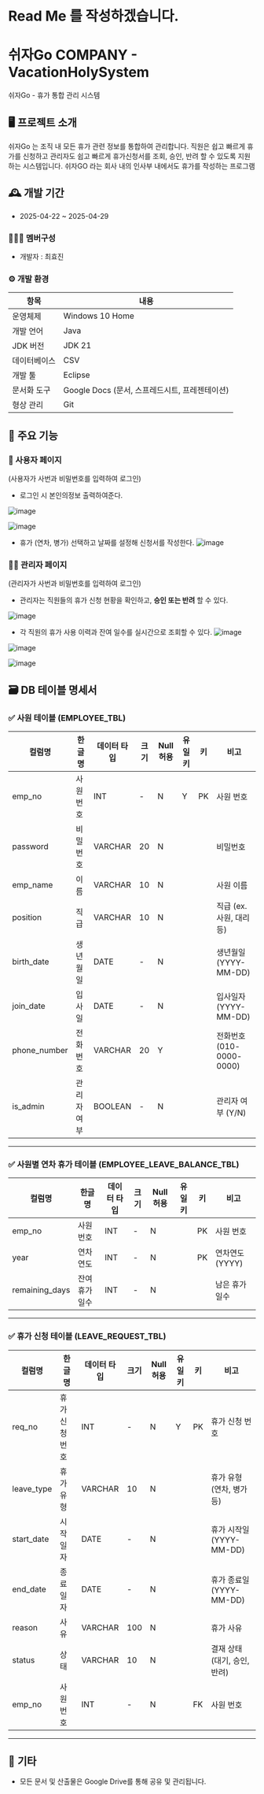 
# Read Me 를 작성하겠습니다.

# 쉬자Go COMPANY - VacationHolySystem
쉬자Go - 휴가 통합 관리 시스템


## 🖥️ 프로젝트 소개
쉬자Go 는 조직 내 모든 휴가 관련 정보를 통합하여 관리합니다.
직원은 쉽고 빠르게 휴가를 신청하고
관리자도 쉽고 빠르게 휴가신청서를 조회, 승인, 반려 할 수 있도록 지원하는 시스템입니다.
쉬자GO 라는 회사 내의 인사부 내에서도 휴가를 작성하는 프로그램
<br>

## 🕰️ 개발 기간
* 2025-04-22 ~ 2025-04-29  

### 🧑‍🤝‍🧑 멤버구성
 - 개발자 : 최효진


### ⚙️ 개발 환경

| 항목         | 내용                                                         |
|--------------|--------------------------------------------------------------|
| 운영체제     | Windows 10 Home                                               |
| 개발 언어     | Java                                                         |
| JDK 버전     | JDK 21                                                       |
| 데이터베이스 | CSV                                                          |
| 개발 툴      | Eclipse                                                      |
| 문서화 도구   | Google Docs (문서, 스프레드시트, 프레젠테이션)             |
| 형상 관리     | Git                                                       |


## 📌 주요 기능

### 👤 사용자 페이지 
(사용자가 사번과 비밀번호를 입력하여 로그인)
- 로그인 시 본인의정보 출력하여준다.

![image](https://github.com/user-attachments/assets/11b38c0c-03cd-4939-9fa3-5d1267d957fa)

![image](https://github.com/user-attachments/assets/faa621c9-b7a2-4ffe-a0a7-a7f65bcc28e0)

- 휴가 (연차, 병가) 선택하고 날짜를 설정해 신청서를 작성한다.
![image](https://github.com/user-attachments/assets/0614c0a1-b47b-4a8c-8914-33c6900d1e23)


### 🧑‍💼 관리자 페이지
(관리자가 사번과 비밀번호를 입력하여 로그인)
- 관리자는 직원들의 휴가 신청 현황을 확인하고, **승인 또는 반려** 할 수 있다.

![image](https://github.com/user-attachments/assets/f3737a8b-440d-443e-aed7-eb0eacd2c795)

- 각 직원의 휴가 사용 이력과 잔여 일수를 실시간으로 조회할 수 있다.
![image](https://github.com/user-attachments/assets/c70c8fca-1671-408f-a2a7-6ca40f05de92)

![image](https://github.com/user-attachments/assets/f7115b62-07ba-45a3-a02f-2b7f5d2db63b)

![image](https://github.com/user-attachments/assets/d05f5778-8686-40ed-b42b-089e9cc312e2)


## 🗃️ DB 테이블 명세서

### ✅ 사원 테이블 (EMPLOYEE_TBL)

| 컬럼명        | 한글명     | 데이터 타입 | 크기 | Null 허용 | 유일키 | 키  | 비고                       |
|---------------|------------|--------------|------|-----------|--------|-----|----------------------------|
| emp_no        | 사원번호   | INT          | -    | N         | Y      | PK  | 사원 번호                  |
| password      | 비밀번호   | VARCHAR      | 20   | N         |        |     | 비밀번호                   |
| emp_name      | 이름       | VARCHAR      | 10   | N         |        |     | 사원 이름                  |
| position      | 직급       | VARCHAR      | 10   | N         |        |     | 직급 (ex. 사원, 대리 등)   |
| birth_date    | 생년월일   | DATE         | -    | N         |        |     | 생년월일 (YYYY-MM-DD)      |
| join_date     | 입사일     | DATE         | -    | N         |        |     | 입사일자 (YYYY-MM-DD)      |
| phone_number  | 전화번호   | VARCHAR      | 20   | Y         |        |     | 전화번호 (010-0000-0000)   |
| is_admin      | 관리자 여부| BOOLEAN      | -    | N         |        |     | 관리자 여부 (Y/N)          |

---

### ✅ 사원별 연차 휴가 테이블 (EMPLOYEE_LEAVE_BALANCE_TBL)

| 컬럼명         | 한글명         | 데이터 타입 | 크기 | Null 허용 | 유일키 | 키  | 비고            |
|----------------|----------------|--------------|------|-----------|--------|-----|-----------------|
| emp_no         | 사원 번호      | INT          | -    | N         |        | PK  | 사원 번호       |
| year           | 연차 연도      | INT          | -    | N         |        | PK  | 연차연도 (YYYY) |
| remaining_days | 잔여 휴가 일수 | INT          | -    | N         |        |     | 남은 휴가 일수  |

---

### ✅ 휴가 신청 테이블 (LEAVE_REQUEST_TBL)

| 컬럼명     | 한글명         | 데이터 타입 | 크기 | Null 허용 | 유일키 | 키  | 비고                          |
|------------|----------------|--------------|------|-----------|--------|-----|-------------------------------|
| req_no     | 휴가 신청 번호 | INT          | -    | N         | Y      | PK  | 휴가 신청 번호                |
| leave_type | 휴가 유형      | VARCHAR      | 10   | N         |        |     | 휴가 유형 (연차, 병가 등)     |
| start_date | 시작일자       | DATE         | -    | N         |        |     | 휴가 시작일 (YYYY-MM-DD)      |
| end_date   | 종료일자       | DATE         | -    | N         |        |     | 휴가 종료일 (YYYY-MM-DD)      |
| reason     | 사유           | VARCHAR      | 100  | N         |        |     | 휴가 사유                     |
| status     | 상태           | VARCHAR      | 10   | N         |        |     | 결재 상태 (대기, 승인, 반려) |
| emp_no     | 사원 번호      | INT          | -    | N         |        | FK  | 사원 번호                     |

---

## 📂 기타

- 모든 문서 및 산출물은 Google Drive를 통해 공유 및 관리됩니다.
